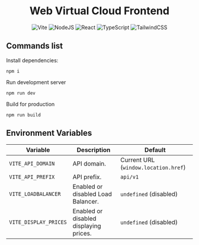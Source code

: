 <div align="center">
  <h1>Web Virtual Cloud Frontend</h1>

</div>

<div align="center">

![Vite](https://img.shields.io/badge/vite-%23646CFF.svg?style=for-the-badge&logo=vite&logoColor=white)
![NodeJS](https://img.shields.io/badge/node.js-6DA55F?style=for-the-badge&logo=node.js&logoColor=white)
![React](https://img.shields.io/badge/react-%2335495e.svg?style=for-the-badge&logo=react&logoColor=%0a7ea4)
![TypeScript](https://img.shields.io/badge/typescript-%23007ACC.svg?style=for-the-badge&logo=typescript&logoColor=white)
![TailwindCSS](https://img.shields.io/badge/tailwindcss-%2338B2AC.svg?style=for-the-badge&logo=tailwind-css&logoColor=white)

</div>

## Commands list

Install dependencies:

```ssh
npm i
```

Run development server

```ssh
npm run dev
```

Build for production

```ssh
npm run build
```

## Environment Variables

| Variable              | Description                                                                          | Default                              |
| --------------------- | ------------------------------------------------------------------------------------ | ------------------------------------ |
| `VITE_API_DOMAIN`     | API domain.                                                                          | Current URL (`window.location.href`) |
| `VITE_API_PREFIX`     | API prefix.                                                                          | `api/v1`                             |
| `VITE_LOADBALANCER`   | Enabled or disabled Load Balancer.                                                   | `undefined` (disabled)               |
| `VITE_DISPLAY_PRICES` | Enabled or disabled displaying prices.                                               | `undefined` (disabled)               |
